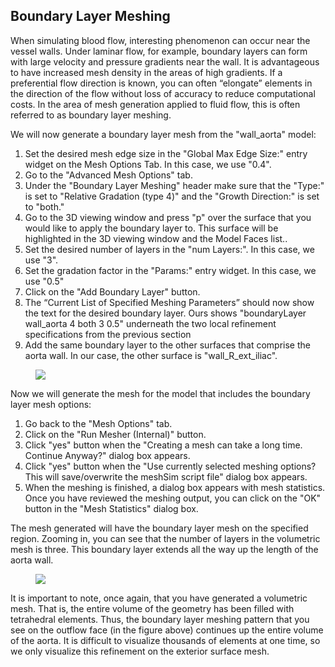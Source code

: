 ## Boundary Layer Meshing

When simulating blood flow, interesting phenomenon can occur near the vessel walls.  Under laminar flow, for example, boundary layers can form with large velocity and pressure gradients near the wall.  It is advantageous to have increased mesh density in the areas of high gradients.  If a preferential flow direction is known, you can often “elongate” elements in the direction of the flow without loss of accuracy to reduce computational costs.  In the area of mesh generation applied to fluid flow, this is often referred to as boundary layer meshing.

We will now generate a boundary layer mesh from the "wall_aorta" model:

1.	Set the desired mesh edge size in the "Global Max Edge Size:" entry widget on the Mesh Options Tab. In this case, we use "0.4".  
2.	Go to the "Advanced Mesh Options" tab.
3.	Under the "Boundary Layer Meshing" header make sure that the "Type:" is set to "Relative Gradation (type 4)" and the "Growth Direction:" is set to "both."
4.	Go to the 3D viewing window and press "p" over the surface that you would like to apply the boundary layer to. This surface will be highlighted in the 3D viewing window and the Model Faces list.. 
5.	Set the desired number of layers in the "num Layers:". In this case, we use "3". 
6.	Set the gradation factor in the "Params:" entry widget. In this case, we use "0.5"  
7.	Click on the "Add Boundary Layer" button. 
8.	The “Current List of Specified Meshing Parameters” should now show the text for the desired boundary layer. Ours shows "boundaryLayer wall_aorta 4 both 3 0.5" underneath the two local refinement specifications from the previous section
9. 	Add the same boundary layer to the other surfaces that comprise the aorta wall. In our case, the other surface is "wall_R_ext_iliac".

<figure>
  <img class="svImg svImgXl" src="documentation/meshing/img/MeshSim_BoundaryLayer_Options.png">
  <figcaption class="svCaption" ></figcaption>
</figure>

Now we will generate the mesh for the model that includes the boundary layer mesh options:

1.	Go back to the "Mesh Options" tab.
2.	Click on the "Run Mesher (Internal)" button.
3.	Click "yes" button when the "Creating a mesh can take a long time. Continue Anyway?" dialog box appears.
4.	Click "yes" button when the "Use currently selected meshing options? This will save/overwrite the meshSim script file" dialog box appears.
5.	When the meshing is finished, a dialog box appears with mesh statistics.  Once you have reviewed the meshing output, you can click on the "OK" button in the "Mesh Statistics" dialog box.

The mesh generated will have the boundary layer mesh on the specified region. Zooming in, you can see that the number of layers in the volumetric mesh is three. This boundary layer extends all the way up the length of the aorta wall. 

<figure>
  <img class="svImg svImgMd" src="documentation/meshing/img/MeshSim_BoundaryLayer_Labelled.png">
  <figcaption class="svCaption" ></figcaption>
</figure>

 It is important to note, once again, that you have generated a volumetric mesh.  That is, the entire volume of the geometry has been filled with tetrahedral elements. Thus, the boundary layer meshing pattern that you see on the outflow face (in the figure above) continues up the entire volume of the aorta. It is difficult to visualize thousands of elements at one time, so we only visualize this refinement on the exterior surface mesh.  


